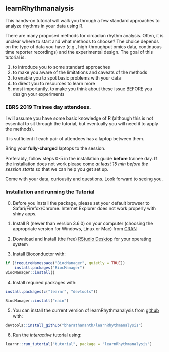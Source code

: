 ## learnRhythmanalysis

<!-- badges: start -->
<!-- badges: end -->

This hands-on tutorial will walk you through a few standard approaches to analyze rhythms in your data using R. 

There are many proposed methods for circadian rhythm analysis. Often, it is unclear where to start and what methods to choose? The choice depends on the type of data you have (e.g., high-throughput omics data, continuous time reporter recordings) and the experimental design. The goal of this tutorial is:

1.	to introduce you to some standard approaches
2.  to make you aware of the limitations and caveats of the methods
3.	to enable you to spot basic problems with your data
4.	to direct you to resources to learn more
5.	most importantly, to make you think about these issue BEFORE you design your experiments

### EBRS 2019 Trainee day attendees.

I will assume you have some basic knowledge of R (although this is not essential to sit through the tutorial, but eventually you will need it to apply the methods).

It is sufficient if each pair of attendees has a laptop between them.

Bring your **fully-charged** laptops to the session.  

Preferably, follow steps 0-5 in the installation guide **before** trainee day. **If** the installation does not work please come *at least 15 min before the session starts* so that we can help you get set up. 

Come with your data, curiousity and questions. Look forward to seeing you.


### Installation and running the Tutorial

0. Before you install the package, please set your default browser to Safari/Firefox/Chrome. Internet Explorer does not work properly with shiny apps.

1. Install R (newer than version 3.6.0) on your computer (choosing the appropriate version for Windows, Linux or Mac) from [CRAN](https://cran.r-project.org)

2. Download and Install (the free) [RStudio Desktop](https://www.rstudio.com/products/rstudio/download/#download) for your operating system

3. Install Bioconductor with:
``` r
if (!requireNamespace("BiocManager", quietly = TRUE))
    install.packages("BiocManager")
BiocManager::install()
```

4. Install required packages with:
```r
install.packages(c("learnr", "devtools"))

BiocManager::install("rain")
```

5. You can install the current version of learnRhythmanalysis from [github](https://github.com/bharathananth) with:

``` r
devtools::install_github("bharathananth/learnRhythmanalysis")
```

6. Run the *interactive* tutorial using:
```r
learnr::run_tutorial("tutorial", package = "learnRhythmanalysis")
```
